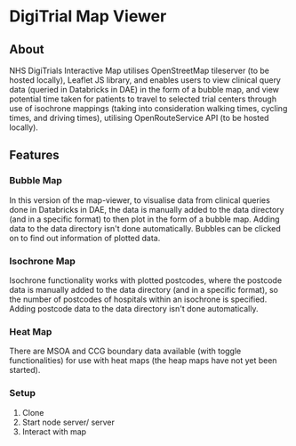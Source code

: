 # DigiTrial Map Viewer

## About 
NHS DigiTrials Interactive Map utilises OpenStreetMap tileserver (to be hosted locally), Leaflet JS library, and enables users to view clinical query data (queried in Databricks in DAE) in the form of a bubble map, and view potential time taken for patients to travel to selected trial centers through use of isochrone mappings (taking into consideration walking times, cycling times, and driving times), utilising OpenRouteService API (to be hosted locally).

## Features 
### Bubble Map
In this version of the map-viewer, to visualise data from clinical queries done in Databricks in DAE, the data is manually added to the data directory (and in a specific format) to then plot in the form of a bubble map. Adding data to the data directory isn't done automatically.
Bubbles can be clicked on to find out information of plotted data.

### Isochrone Map
Isochrone functionality works with plotted postcodes, where the postcode data is manually added to the data directory (and in a specific format), so the number of postcodes of hospitals within an isochrone is specified. Adding postcode data to the data directory isn't done automatically.

### Heat Map
There are MSOA and CCG boundary data available (with toggle functionalities) for use with heat maps (the heap maps have not yet been started).

### Setup 
1. Clone
2. Start node server/ server
3. Interact with map
